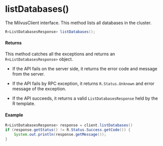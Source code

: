 # listDatabases()

The MilvusClient interface. This method lists all databases in the cluster.

```java
R<ListDatabasesResponse> listDatabases();
```

#### Returns

This method catches all the exceptions and returns an `R<ListDatabasesResponse>` object.

- If the API fails on the server side, it returns the error code and message from the server.

- If the API fails by RPC exception, it returns `R.Status.Unknown` and error message of the exception.

- If the API succeeds, it returns a valid `ListDatabasesResponse` held by the R template.

#### Example

```java
R<ListDatabasesResponse> response = client.listDatabases()
if (response.getStatus() != R.Status.Success.getCode()) {
    System.out.println(response.getMessage());
}
```
